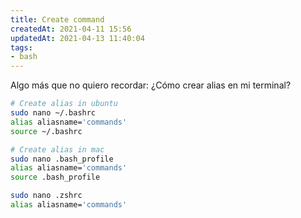 ```yaml
---
title: Create command 
createdAt: 2021-04-11 15:56
updatedAt: 2021-04-13 11:40:04
tags:
- bash
---
```


Algo más que no quiero recordar: ¿Cómo crear alias en mi terminal?
<!--more-->

```bash
# Create alias in ubuntu
sudo nano ~/.bashrc
alias aliasname='commands'
source ~/.bashrc

# Create alias in mac
sudo nano .bash_profile
alias aliasname='commands'
source .bash_profile

sudo nano .zshrc
alias aliasname='commands'
```
